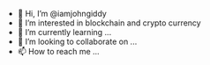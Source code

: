 - 👋 Hi, I’m @iamjohngiddy
- 👀 I’m interested in blockchain and crypto currency
- 🌱 I’m currently learning ...
- 💞️ I’m looking to collaborate on ...
- 📫 How to reach me ...

<!---
iamjohngiddy/iamjohngiddy is a ✨ special ✨ repository because its `README.md` (this file) appears on your GitHub profile.
You can click the Preview link to take a look at your changes.
--->

